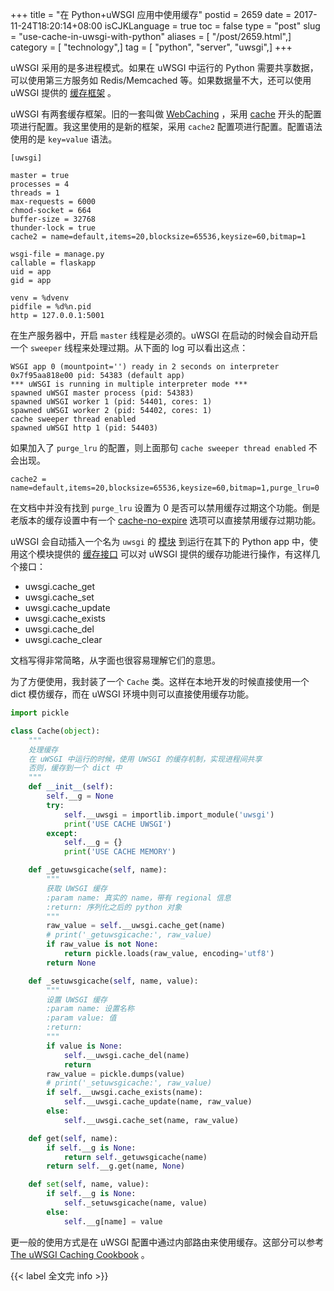 +++
title = "在 Python+uWSGI 应用中使用缓存"
postid = 2659
date = 2017-11-24T18:20:14+08:00
isCJKLanguage = true
toc = false
type = "post"
slug = "use-cache-in-uwsgi-with-python"
aliases = [ "/post/2659.html",]
category = [ "technology",]
tag = [ "python", "server", "uwsgi",]
+++


uWSGI 采用的是多进程模式。如果在 uWSGI 中运行的 Python 需要共享数据，可以使用第三方服务如 Redis/Memcached 等。如果数据量不大，还可以使用 uWSGI 提供的 [缓存框架][caching] 。 <!--more--> 

uWSGI 有两套缓存框架。旧的一套叫做 [WebCaching][webcaching] ，采用 [cache][cacheoptions] 开头的配置项进行配置。我这里使用的是新的框架，采用 `cache2` 配置项进行配置。配置语法使用的是 `key=value` 语法。

```
[uwsgi]

master = true
processes = 4
threads = 1
max-requests = 6000
chmod-socket = 664
buffer-size = 32768
thunder-lock = true
cache2 = name=default,items=20,blocksize=65536,keysize=60,bitmap=1

wsgi-file = manage.py
callable = flaskapp
uid = app
gid = app

venv = %dvenv
pidfile = %d%n.pid
http = 127.0.0.1:5001
```

在生产服务器中，开启 `master` 线程是必须的。uWSGI 在启动的时候会自动开启一个 `sweeper` 线程来处理过期。从下面的 log 可以看出这点：

```
WSGI app 0 (mountpoint='') ready in 2 seconds on interpreter 0x7f95aa818e00 pid: 54383 (default app)
*** uWSGI is running in multiple interpreter mode ***
spawned uWSGI master process (pid: 54383)
spawned uWSGI worker 1 (pid: 54401, cores: 1)
spawned uWSGI worker 2 (pid: 54402, cores: 1)
cache sweeper thread enabled
spawned uWSGI http 1 (pid: 54403)
```

如果加入了 `purge_lru` 的配置，则上面那句 `cache sweeper thread enabled` 不会出现。

```
cache2 = name=default,items=20,blocksize=65536,keysize=60,bitmap=1,purge_lru=0
```

在文档中并没有找到 `purge_lru` 设置为 0 是否可以禁用缓存过期这个功能。倒是老版本的缓存设置中有一个 [cache-no-expire][cachenoexpire] 选项可以直接禁用缓存过期功能。

uWSGI 会自动插入一个名为 `uwsgi` 的 [模块][pythonmodule] 到运行在其下的 Python app 中，使用这个模块提供的 [缓存接口][cachefun] 可以对 uWSGI 提供的缓存功能进行操作，有这样几个接口：

- uwsgi.cache_get
- uwsgi.cache_set
- uwsgi.cache_update
- uwsgi.cache_exists
- uwsgi.cache_del
- uwsgi.cache_clear

文档写得非常简略，从字面也很容易理解它们的意思。

为了方便使用，我封装了一个 `Cache` 类。这样在本地开发的时候直接使用一个 dict 模仿缓存，而在 uWSGI 环境中则可以直接使用缓存功能。

```python
import pickle

class Cache(object):
    """
    处理缓存
    在 uWSGI 中运行的时候，使用 UWSGI 的缓存机制，实现进程间共享
    否则，缓存到一个 dict 中
    """
    def __init__(self):
        self.__g = None
        try:
            self.__uwsgi = importlib.import_module('uwsgi')
            print('USE CACHE UWSGI')
        except:
            self.__g = {}
            print('USE CACHE MEMORY')

    def _getuwsgicache(self, name):
        """
        获取 UWSGI 缓存
        :param name: 真实的 name，带有 regional 信息
        :return: 序列化之后的 python 对象
        """
        raw_value = self.__uwsgi.cache_get(name)
        # print('_getuwsgicache:', raw_value)
        if raw_value is not None:
            return pickle.loads(raw_value, encoding='utf8')
        return None

    def _setuwsgicache(self, name, value):
        """
        设置 UWSGI 缓存
        :param name: 设置名称
        :param value: 值
        :return:
        """
        if value is None:
            self.__uwsgi.cache_del(name)
            return
        raw_value = pickle.dumps(value)
        # print('_setuwsgicache:', raw_value)
        if self.__uwsgi.cache_exists(name):
            self.__uwsgi.cache_update(name, raw_value)
        else:
            self.__uwsgi.cache_set(name, raw_value)

    def get(self, name):
        if self.__g is None:
            return self._getuwsgicache(name)
        return self.__g.get(name, None)

    def set(self, name, value):
        if self.__g is None:
            self._setuwsgicache(name, value)
        else:
            self.__g[name] = value
```

更一般的使用方式是在 uWSGI 配置中通过内部路由来使用缓存。这部分可以参考 [The uWSGI Caching Cookbook][cachecookbook] 。

{{< label 全文完 info >}}

[caching]: https://uwsgi-docs.readthedocs.io/en/latest/Caching.html
[webcaching]: https://uwsgi-docs.readthedocs.io/en/latest/WebCaching.html
[cacheoptions]: https://uwsgi-docs.readthedocs.io/en/latest/Options.html#cache
[cachenoexpire]: http://uwsgi-docs.readthedocs.io/en/latest/Options.html#cache-no-expire
[pythonmodule]: https://uwsgi-docs.readthedocs.io/en/latest/PythonModule.html
[cachefun]: http://uwsgi-docs.readthedocs.io/en/latest/PythonModule.html#cache-functions
[cachecookbook]: https://uwsgi-docs.readthedocs.io/en/latest/tutorials/CachingCookbook.html